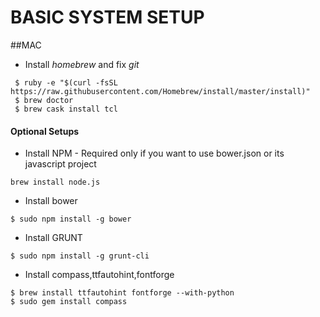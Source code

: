 # BASIC SYSTEM SETUP

##MAC

- Install *homebrew* and fix *git*
````
 $ ruby -e "$(curl -fsSL https://raw.githubusercontent.com/Homebrew/install/master/install)"
 $ brew doctor
 $ brew cask install tcl
````

#### Optional Setups
 
- Install NPM - Required only if you want to use bower.json or its javascript project
````
brew install node.js
````

- Install bower

```
$ sudo npm install -g bower
```

- Install GRUNT

```
$ sudo npm install -g grunt-cli
```

- Install compass,ttfautohint,fontforge

```
$ brew install ttfautohint fontforge --with-python
$ sudo gem install compass
```

